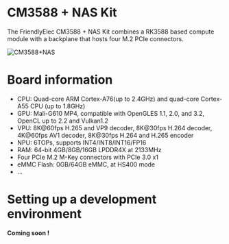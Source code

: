 # CM3588 + NAS Kit

The FriendlyElec CM3588 + NAS Kit combines a RK3588 based compute module with a backplane that hosts four M.2 PCIe connectors.

![CM3588+NAS](https://www.friendlyelec.com/image/catalog/description/CM3588_en_01.jpg)

# Board information

- CPU: Quad-core ARM Cortex-A76(up to 2.4GHz) and quad-core Cortex-A55 CPU (up to 1.8GHz)
- GPU: Mali-G610 MP4, compatible with OpenGLES 1.1, 2.0, and 3.2, OpenCL up to 2.2 and Vulkan1.2
- VPU: 8K@60fps H.265 and VP9 decoder, 8K@30fps H.264 decoder, 4K@60fps AV1 decoder, 8K@30fps H.264 and H.265 encoder
- NPU: 6TOPs, supports INT4/INT8/INT16/FP16
- RAM: 64-bit 4GB/8GB/16GB LPDDR4X at 2133MHz
- Four PCIe M.2 M-Key connectors with PCIe 3.0 x1
- eMMC Flash: 0GB/64GB eMMC, at HS400 mode
- ...

# Setting up a development environment

**Coming soon !**